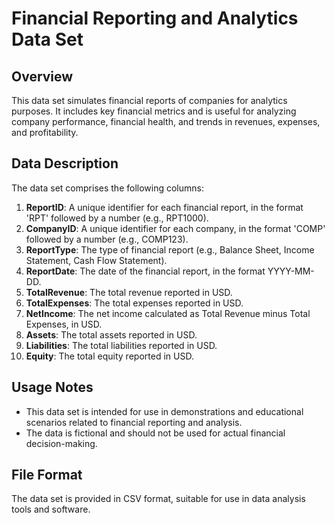 
# Financial Reporting and Analytics Data Set

## Overview
This data set simulates financial reports of companies for analytics purposes. It includes key financial metrics and is useful for analyzing company performance, financial health, and trends in revenues, expenses, and profitability.

## Data Description
The data set comprises the following columns:

1. **ReportID**: A unique identifier for each financial report, in the format 'RPT' followed by a number (e.g., RPT1000).
2. **CompanyID**: A unique identifier for each company, in the format 'COMP' followed by a number (e.g., COMP123).
3. **ReportType**: The type of financial report (e.g., Balance Sheet, Income Statement, Cash Flow Statement).
4. **ReportDate**: The date of the financial report, in the format YYYY-MM-DD.
5. **TotalRevenue**: The total revenue reported in USD.
6. **TotalExpenses**: The total expenses reported in USD.
7. **NetIncome**: The net income calculated as Total Revenue minus Total Expenses, in USD.
8. **Assets**: The total assets reported in USD.
9. **Liabilities**: The total liabilities reported in USD.
10. **Equity**: The total equity reported in USD.

## Usage Notes
- This data set is intended for use in demonstrations and educational scenarios related to financial reporting and analysis.
- The data is fictional and should not be used for actual financial decision-making.

## File Format
The data set is provided in CSV format, suitable for use in data analysis tools and software.

